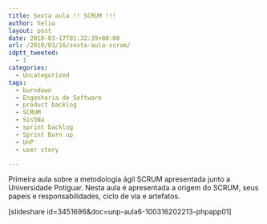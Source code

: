 ```yaml
---
title: Sexta aula !! SCRUM !!!
author: helio
layout: post
date: 2010-03-17T01:32:39+00:00
url: /2010/03/16/sexta-aula-scrum/
idptt_tweeted:
  - 1
categories:
  - Uncategorized
tags:
  - burndown
  - Engenharia de Software
  - product backlog
  - SCRUM
  - Sis5Na
  - sprint backlog
  - Sprint Burn up
  - UnP
  - user story

---
```

Primeira aula sobre a metodologia ágil SCRUM apresentada junto a Universidade Potiguar. Nesta aula é apresentada a origem do SCRUM, seus papeis e responsabilidades, ciclo de via e artefatos.

[slideshare id=3451696&doc=unp-aula6-100316202213-phpapp01]